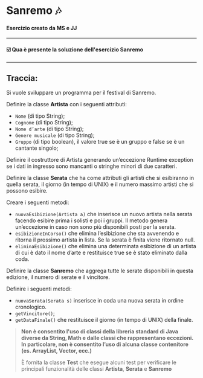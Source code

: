 # Sanremo 🎶
#### Esercizio creato da MS e JJ
-- -
#### ☑️ Qua è presente la soluzione dell'esercizio Sanremo
-- -
## Traccia:
Si vuole sviluppare un programma per il festival di Sanremo.

Definire la classe **Artista** con i seguenti attributi:
* `Nome` (di tipo String);
* `Cognome` (di tipo String);
* `Nome d’arte` (di tipo String);
* `Genere musicale` (di tipo String);
* `Gruppo` (di tipo boolean), il valore true se è un gruppo e false se è un cantante singolo;

Definire il costruttore di Artista generando un’eccezione Runtime exception se i dati in ingresso sono mancanti o stringhe minori di due caratteri.

Definire la classe **Serata** che ha come attributi gli artisti che si esibiranno in quella serata, il giorno (in tempo di UNIX) e il numero massimo artisti che si possono esibire.

Creare i seguenti metodi:
* `nuovaEsibizione(Artista a)` che inserisce un nuovo artista nella serata facendo esibire prima i solisti e poi i gruppi. Il metodo genera un’eccezione in caso non sono più disponibili posti per la serata.
* `esibizioneInCorso()` che elimina l’esibizione che sta avvenendo e ritorna il prossimo artista in lista. Se la serata è finita viene ritornato null.
* `eliminaEsibizione()` che elimina una determinata esibizione di un artista di cui è dato il nome d’arte e restituisce true se è stato eliminato dalla coda. 

Definire la classe **Sanremo** che aggrega tutte le serate disponibili in questa edizione, il numero di serate e il vincitore.

Definire i seguenti metodi:
* `nuovaSerata(Serata s)` inserisce in coda una nuova serata in ordine cronologico.
* `getVincitore()`;
* `getDataFinale()` che restituisce il giorno (in tempo di UNIX) della finale.

>**Non è consentito l'uso di classi della libreria standard di Java diverse da String, Math e dalle classi che rappresentano eccezioni. In particolare, non è consentito
>l’uso di alcuna classe contenitore (es. ArrayList, Vector, ecc.)**
>
>È fornita la classe **Test** che esegue alcuni test per verificare le principali
>funzionalità delle classi **Artista**, **Serata** e **Sanremo**
